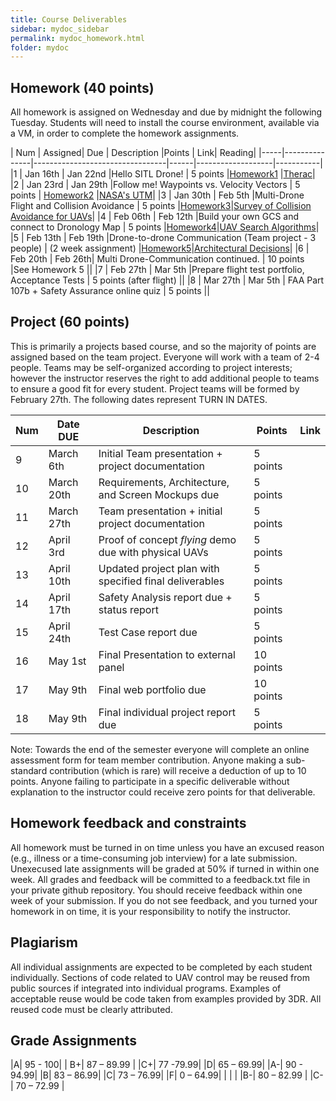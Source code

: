 ```yaml
---
title: Course Deliverables
sidebar: mydoc_sidebar
permalink: mydoc_homework.html
folder: mydoc
---
```


## Homework (40 points)

All homework is assigned on Wednesday and due by midnight the following Tuesday.  Students will need to install
the course environment, available via a VM, in order to complete the homework assignments.

| Num | Assigned| Due | Description |Points | Link| Reading|
|-----|---------------|---------------------------------|------|-------------------|-----------|
|1 | Jan 16th | Jan 22nd |Hello SITL Drone! | 5 points |[Homework1](https://sarec-lab.github.io/sedrones/pdf/2019-Assignment1.pdf) |[Therac](https://drive.google.com/file/d/1eFU9zddbomDp_acTg6mUFz5MZUXngYAC/view?usp=sharing)|
|2 | Jan 23rd | Jan 29th |Follow me! Waypoints vs. Velocity Vectors | 5 points | [Homework2](https://sarec-lab.github.io/sedrones/pdf/2019-Assignment2.pdf) |[NASA's UTM](https://drive.google.com/file/d/17Rly2vbCawfGKaHWO3jznbrp4xPSNnHt/view?usp=sharing)|
|3 | Jan 30th | Feb 5th |Multi-Drone Flight and Collision Avoidance | 5 points |[Homework3](https://sarec-lab.github.io/sedrones/pdf/2019-Assignment3.pdf)|[Survey of Collision Avoidance for UAVs](https://arxiv.org/ftp/arxiv/papers/1508/1508.07723.pdf)|
|4 | Feb 06th | Feb 12th |Build your own GCS and connect to Dronology Map | 5 points |[Homework4](https://sarec-lab.github.io/sedrones/pdf/2019-Assignment4.pdf)|[UAV Search Algorithms](https://www.cs.ox.ac.uk/files/3198/submission_waharte.pdf)|
|5 | Feb 13th | Feb 19th |Drone-to-drone Communication (Team project - 3 people) | (2 week assignment) |[Homework5](https://sarec-lab.github.io/sedrones/pdf/2019-Assignment5.pdf)|[Architectural Decisions](https://drive.google.com/file/d/17nSHYhRlOGzOrV3CNnLN4d6mWjXyOv28/view?usp=sharing)|
|6 | Feb 20th | Feb 26th| Multi Drone-Communication continued. | 10 points |See Homework 5 ||
|7 | Feb 27th | Mar 5th |Prepare flight test portfolio, Acceptance Tests | 5 points (after flight) ||
|8 | Mar 27th | Mar 5th | FAA Part 107b + Safety Assurance online quiz  | 5 points ||

## Project (60 points)
This is primarily a projects based course, and so the majority of points are assigned based on the team project.
Everyone will work with a team of 2-4 people. Teams may be self-organized according to project interests; however
the instructor reserves the right to add additional people to teams to ensure a good fit for every student.  Project
teams will be formed by February 27th.  The following dates represent TURN IN DATES.

| Num | Date DUE | Description | Points | Link|
|-----|---------------|---------------------------------|------|-------------------|
|9| March 6th | Initial Team presentation + project documentation | 5 points | |
|10| March 20th | Requirements, Architecture, and Screen Mockups due | 5 points | |
|11| March 27th| Team presentation + initial project documentation | 5 points | |
|12| April 3rd | Proof of concept *flying* demo due with physical UAVs | 5 points | |
|13| April 10th | Updated project plan with specified final deliverables | 5 points | |
|14| April 17th| Safety Analysis report due + status report | 5 points | |
|15| April 24th | Test Case report due | 5 points | |
|16| May 1st | Final Presentation to external panel | 10 points| |
|17| May 9th | Final web portfolio due | 10 points | |
|18| May 9th | Final individual project report due | 5 points | |

Note: Towards the end of the semester everyone will complete an online assessment form
for team member contribution.  Anyone making a sub-standard contribution (which is rare) will receive
a deduction of up to 10 points.  Anyone failing to participate in a specific deliverable without explanation
to the instructor could receive zero points for that deliverable.

## Homework feedback and constraints

All homework must be turned in on time unless you have an excused reason (e.g., illness or a time-consuming job
interview) for a late submission.  Unexecused late assignments will be graded at 50% if turned in within one week.
 All grades and feedback will be committed to a feedback.txt file in your private github repository.  You should receive feedback
within one week of your submission.  If you do not see feedback, and you turned your homework in on time, it is your responsibility
to notify the instructor.

## Plagiarism

All individual assignments are expected to be completed by each student individually. Sections of code related to UAV control
 may be reused from public sources if integrated into individual programs.  Examples of acceptable reuse would be code
 taken from examples provided by 3DR.  All reused code must be clearly attributed.  

## Grade Assignments

|A| 95 - 100| | B+|	87 – 89.99 | |C+|	77 -79.99| |D|	65 – 69.99|
|A-|	90 - 94.99| |B|	83 – 86.99| |C|	73 – 76.99| |F| 0 – 64.99|
|  |  | |B-| 80 – 82.99	| |C-|	70 – 72.99	|



